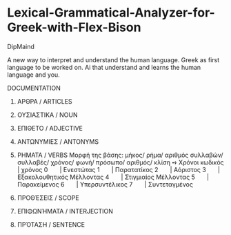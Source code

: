 # Lexical-Grammatical-Analyzer-for-Greek-with-Flex-Bison
  DipMaind

A new way to interpret and understand the human language.
Greek as first language to be worked on.
Ai that understand and learns the human language and you.

DOCUMENTATION

1.  ΑΡΘΡΑ / ARTICLES
2.  ΟΥΣΙΑΣΤΙΚΑ / NOUN
3.  ΕΠΙΘΕΤΟ / ADJECTIVE
4.  ΑΝΤΩΝΥΜΙΕΣ / ANTONYMS

5.  ΡΗΜΑΤΑ / VERBS
Μορφή της βάσης: μήκος/ ρήμα/ αριθμός συλλαβών/ συλλαβές/ χρόνος/ φωνή/ πρόσωπο/ αριθμός/ κλίση
➺ Χρόνοι
κωδικός | χρόνος
0       | Ενεστώτας
1       | Παρατατίκος
2       | Αόριστος
3       | Εξακολουθητικός Μέλλοντας
4       | Στιγμιαίος Μέλλοντας
5       | Παρακείμενος
6       | Υπερσυντέλικος
7       | Συντεταγμένος
    
6.  ΠΡΟΘΈΣΕΙΣ / SCOPE
7.  ΕΠΙΦΩΝΉΜΑΤΑ / INTERJECTION
8.  ΠΡΌΤΑΣΗ / SENTENCE
